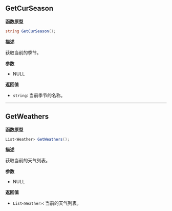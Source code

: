 ## GetCurSeason

**函数原型**

```csharp
string GetCurSeason();
```

**描述**

获取当前的季节。

**参数**

- NULL

**返回值**

- `string`: 当前季节的名称。

------

## GetWeathers

**函数原型**

```csharp
List<Weather> GetWeathers();
```

**描述**

获取当前的天气列表。

**参数**

- NULL

**返回值**

- `List<Weather>`: 当前的天气列表。